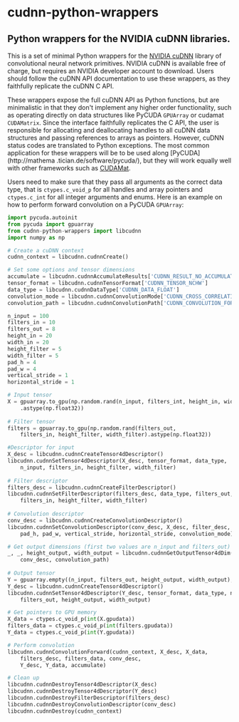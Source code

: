 cudnn-python-wrappers
=====================

Python wrappers for the NVIDIA cuDNN libraries.
-----------------------------------------------

This is a set of minimal Python wrappers for the [NVIDIA cuDNN](https://developer.nvidia.com/cuDNN) library of
convolutional neural network primitives. NVIDIA cuDNN is available free of charge, but requires an NVIDIA developer
account to download. Users should follow the cuDNN API documentation to use these wrappers, as they faithfully
replicate the cuDNN C API.

These wrappers expose the full cuDNN API as Python functions, but are minimalistic in that they don't implement any
higher order functionality, such as operating directly on data structures like PyCUDA ``GPUArray`` or cudamat
``CUDAMatrix``. Since the interface faithfully replicates the C API, the user is responsible for allocating and
deallocating handles to all cuDNN data structures and passing references to arrays as pointers. However, cuDNN status
codes are translated to Python exceptions. The most common application for these wrappers will be to be used along
[PyCUDA] (http://mathema .tician.de/software/pycuda/), but they will work equally well with other frameworks such as
[CUDAMat](https://github.com/cudamat/cudamat).

Users need to make sure that they pass all arguments as the correct data type, that is ``ctypes.c_void_p`` for all
handles and array pointers and ``ctypes.c_int`` for all integer arguments and enums. Here is an example on how to
perform forward convolution on a PyCUDA ``GPUArray``:

```python
import pycuda.autoinit
from pycuda import gpuarray
from cudnn-python-wrappers import libcudnn
import numpy as np

# Create a cuDNN context
cudnn_context = libcudnn.cudnnCreate()

# Set some options and tensor dimensions
accumulate = libcudnn.cudnnAccumulateResults['CUDNN_RESULT_NO_ACCUMULATE']
tensor_format = libcudnn.cudnnTensorFormat['CUDNN_TENSOR_NCHW']
data_type = libcudnn.cudnnDataType['CUDNN_DATA_FLOAT']
convolution_mode = libcudnn.cudnnConvolutionMode['CUDNN_CROSS_CORRELATION']
convolution_path = libcudnn.cudnnConvolutionPath['CUDNN_CONVOLUTION_FORWARD']

n_input = 100
filters_in = 10
filters_out = 8
height_in = 20
width_in = 20
height_filter = 5
width_filter = 5
pad_h = 4
pad_w = 4
vertical_stride = 1
horizontal_stride = 1

# Input tensor
X = gpuarray.to_gpu(np.random.rand(n_input, filters_int, height_in, width_in)
    .astype(np.float32))
    
# Filter tensor
filters = gpuarray.to_gpu(np.random.rand(filters_out,
    filters_in, height_filter, width_filter).astype(np.float32))

#Descriptor for input
X_desc = libcudnn.cudnnCreateTensor4dDescriptor()
libcudnn.cudnnSetTensor4dDescriptor(X_desc, tensor_format, data_type, 
    n_input, filters_in, height_filter, width_filter)
    
# Filter descriptor
filters_desc = libcudnn.cudnnCreateFilterDescriptor()
libcudnn.cudnnSetFilterDescriptor(filters_desc, data_type, filters_out, 
    filters_in, height_filter, width_filter)
    
# Convolution descriptor
conv_desc = libcudnn.cudnnCreateConvolutionDescriptor()
libcudnn.cudnnSetConvolutionDescriptor(conv_desc, X_desc, filter_desc, 
    pad_h, pad_w, vertical_stride, horizontal_stride, convolution_mode)

# Get output dimensions (first two values are n_input and filters_out)
_, _, height_output, width_output = libcudnn.cudnnGetOutputTensor4dDim(
    conv_desc, convolution_path)
    
# Output tensor
Y = gpuarray.empty((n_input, filters_out, height_output, width_output), np.float32)
Y_desc = libcudnn.cudnnCreateTensor4dDescriptor()
libcudnn.cudnnSetTensor4dDescriptor(Y_desc, tensor_format, data_type, n_input,
    filters_out, height_output, width_output)

# Get pointers to GPU memory
X_data = ctypes.c_void_p(int(X.gpudata))
filters_data = ctypes.c_void_p(int(filters.gpudata))
Y_data = ctypes.c_void_p(int(Y.gpudata))

# Perform convolution
libcudnn.cudnnConvolutionForward(cudnn_context, X_desc, X_data,
    filters_desc, filters_data, conv_desc,
    Y_desc, Y_data, accumulate)

# Clean up
libcudnn.cudnnDestroyTensor4dDescriptor(X_desc)
libcudnn.cudnnDestroyTensor4dDescriptor(Y_desc)
libcudnn.cudnnDestroyFilterDescriptor(filters_desc)
libcudnn.cudnnDestroyConvolutionDescriptor(conv_desc)
libcudnn.cudnnDestroy(cudnn_context)
```
